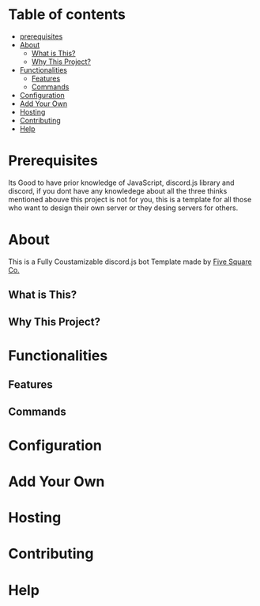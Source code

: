 <!-- Contents -->

# Table of contents

- [prerequisites](#prerequisites)
- [About](#About)
  - [What is This?](#What-is-this?)
  - [Why This Project?](#Why-This-Project)
- [Functionalities](#Functionalities)
  - [Features](#Features)
  - [Commands](#Commands)
- [Configuration](#Configuration)
- [Add Your Own](#add-your-own)
- [Hosting](#Hosting)
- [Contributing](#Contributing)
- [Help](#Help)

<!-- About -->

# Prerequisites

Its Good to have prior knowledge of JavaScript, discord.js library and discord, if you dont have any
knowledege about all the three thinks mentioned abouve this project is not for you, this is a template for all those who want to design their own server or they desing servers for others.

# About

This is a Fully Coustamizable discord.js bot Template made by [Five Square Co.](https://github.com/FiveSquareCo)

## What is This?

## Why This Project?

# Functionalities

## Features

## Commands

# Configuration

# Add Your Own

# Hosting

# Contributing

# Help
